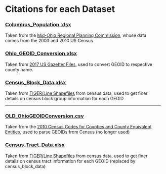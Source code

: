 # Citations for each Dataset

### [Columbus_Population.xlsx](https://github.com/data-x-sp19/EVAC/tree/master/Data/Columbus_Population.xlsx)
Taken from the [Mid-Ohio Regional Planning Commission](https://apps.morpc.org/census2010/#), whose data comes from the 2000 and 2010 US Census

### [Ohio_GEOID_Conversion.xlsx](https://github.com/data-x-sp19/EVAC/tree/master/Data/Ohio_GEOID_Conversion.xlsx)
Taken from [2017 US Gazetter Files](https://www.census.gov/geo/maps-data/data/gazetteer2017.html), used to convert GEOID to respective county name.

### [Census_Block_Data.xlsx](https://github.com/data-x-sp19/EVAC/tree/master/Data/census_block_data.xlsx)
Taken from [TIGER/Line Shapefiles](https://www.census.gov/cgi-bin/geo/shapefiles/index.php) from census data, used to get finer details on census block group information for each GEOID

---

### [OLD_OhioGEOIDConversion.csv](https://github.com/data-x-sp19/EVAC/tree/master/Data/OLD_OhioGEOIDConversion.csv)
Taken from the [2010 Census Codes for Counties and County Equivalent Entities](https://www.census.gov/geo/reference/codes/cou.html), used to parse GEOIDs from Census (no longer used)

### [Census_Tract_Data.xlsx](https://github.com/data-x-sp19/EVAC/tree/master/Data/census_tract_data.xlsx)
Taken from [TIGER/Line Shapefiles](https://www.census.gov/cgi-bin/geo/shapefiles/index.php) from census data, used to get finer details on census tract information for each GEOID (replaced by census_block_data)


